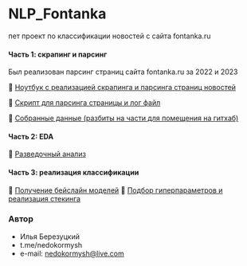 # NLP_Fontanka
пет проект по классификации новостей с сайта fontanka.ru

#### Часть 1: скрапинг и парсинг

Был реализован парсинг страниц сайта fontanka.ru за 2022 и 2023

🔭 [Ноутбук с реализацией скрапинга и парсинга страниц новостей](https://github.com/nedokormysh/NLP_Fontanka/blob/main/Pymagic_scraping_parsing.ipynb)

📣 [Скрипт для парсинга страницы и лог файл](https://github.com/nedokormysh/NLP_Fontanka/tree/main/parsing)

💾 [Собранные данные (разбиты на части для помещения на гитхаб)](https://github.com/nedokormysh/NLP_Fontanka/tree/main/data)

#### Часть 2: EDA

🚩 [Разведочный анализ](https://github.com/nedokormysh/NLP_Fontanka/blob/main/Pymagic_EDA.ipynb)

#### Часть 3: реализация классификации

🔹 [Получение бейслайн моделей](https://github.com/nedokormysh/NLP_Fontanka/blob/main/Pymagic_baseline.ipynb)
🔸 [Подбор гиперпараметров и реализация стекинга](https://github.com/nedokormysh/NLP_Fontanka/blob/main/Pymagic_tuning.ipynb)

### Автор 
* Илья Березуцкий
* t.me/nedokormysh
* e-mail: nedokormysh@live.com
